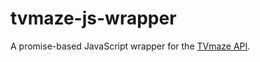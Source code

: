 # tvmaze-js-wrapper
A promise-based JavaScript wrapper for the [TVmaze API](http://www.tvmaze.com/api).

